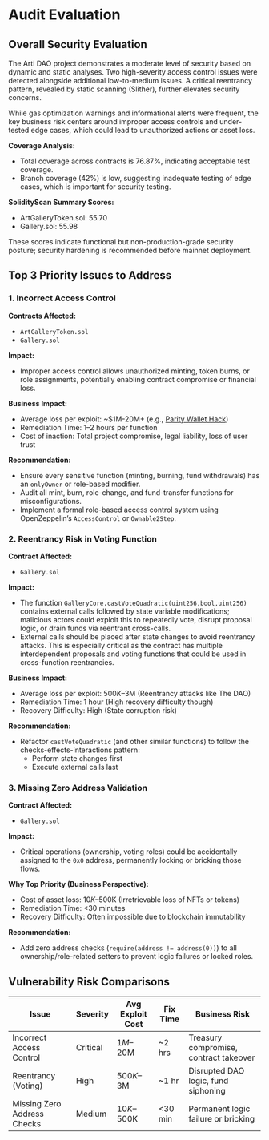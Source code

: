 # Audit Evaluation

## Overall Security Evaluation

The Arti DAO project demonstrates a moderate level of security based on dynamic and static analyses. Two high-severity access control issues were detected alongside additional low-to-medium issues. A critical reentrancy pattern, revealed by static scanning (Slither), further elevates security concerns.

While gas optimization warnings and informational alerts were frequent, the key business risk centers around improper access controls and under-tested edge cases, which could lead to unauthorized actions or asset loss.

**Coverage Analysis:**
- Total coverage across contracts is 76.87%, indicating acceptable test coverage.
- Branch coverage (42%) is low, suggesting inadequate testing of edge cases, which is important for security testing.

**SolidityScan Summary Scores:**
- ArtGalleryToken.sol: 55.70
- Gallery.sol: 55.98

These scores indicate functional but non-production-grade security posture; security hardening is recommended before mainnet deployment.

## Top 3 Priority Issues to Address

### **1. Incorrect Access Control**  
**Contracts Affected:**  
- `ArtGalleryToken.sol`  
- `Gallery.sol`  

**Impact:**  
- Improper access control allows unauthorized minting, token burns, or role assignments, potentially enabling contract compromise or financial loss.

**Business Impact:**
- Average loss per exploit: ~$1M-20M+ (e.g., [Parity Wallet Hack](https://blog.openzeppelin.com/on-the-parity-wallet-multisig-hack-405a8c12e8f7))
- Remediation Time: 1–2 hours per function
- Cost of inaction: Total project compromise, legal liability, loss of user trust

**Recommendation:**  
- Ensure every sensitive function (minting, burning, fund withdrawals) has an `onlyOwner` or role-based modifier.
- Audit all mint, burn, role-change, and fund-transfer functions for misconfigurations.
- Implement a formal role-based access control system using OpenZeppelin’s `AccessControl` or `Ownable2Step`.


### **2. Reentrancy Risk in Voting Function**  

**Contract Affected:**   
- `Gallery.sol`  

**Impact:**
- The function `GalleryCore.castVoteQuadratic(uint256,bool,uint256)` contains external calls followed by state variable modifications; malicious actors could exploit this to repeatedly vote, disrupt proposal logic, or drain funds via reentrant cross-calls.
- External calls should be placed after state changes to avoid reentrancy attacks. This is especially critical as the contract has multiple interdependent proposals and voting functions that could be used in cross-function reentrancies.

**Business Impact:**
- Average loss per exploit: $500K–$3M (Reentrancy attacks like The DAO)
- Remediation Time: 1 hour (High recovery difficulty though)
- Recovery Difficulty: High (State corruption risk)

**Recommendation:**  
- Refactor `castVoteQuadratic` (and other similar functions) to follow the checks-effects-interactions pattern:
  - Perform state changes first
  - Execute external calls last

    
### **3. Missing Zero Address Validation**  
**Contract Affected:**  
- `Gallery.sol`  

**Impact:**  
- Critical operations (ownership, voting roles) could be accidentally assigned to the `0x0` address, permanently locking or bricking those flows.

**Why Top Priority (Business Perspective):**
- Cost of asset loss: $10K–$500K (Irretrievable loss of NFTs or tokens)
- Remediation Time: <30 minutes
- Recovery Difficulty: Often impossible due to blockchain immutability

**Recommendation:**  
- Add zero address checks (`require(address != address(0))`) to all ownership/role-related setters to prevent logic failures or locked roles.


## Vulnerability Risk Comparisons

| Issue                       | Severity | Avg Exploit Cost | Fix Time | Business Risk                          |
|-----------------------------|----------|------------------|----------|----------------------------------------|
| Incorrect Access Control    | Critical | $1M–$20M         | ~2 hrs   | Treasury compromise, contract takeover |
| Reentrancy (Voting)         | High     | $500K–$3M        | ~1 hr    | Disrupted DAO logic, fund siphoning    |
| Missing Zero Address Checks | Medium   | $10K–$500K       | <30 min  | Permanent logic failure or bricking    |

